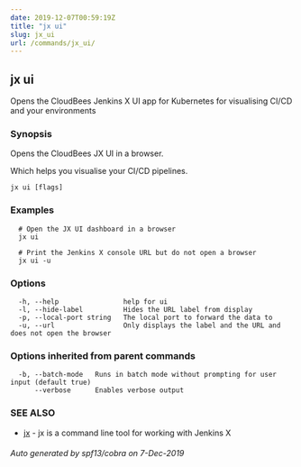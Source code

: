```yaml
---
date: 2019-12-07T00:59:19Z
title: "jx ui"
slug: jx_ui
url: /commands/jx_ui/
---
```

## jx ui

Opens the CloudBees Jenkins X UI app for Kubernetes for visualising CI/CD and your environments

### Synopsis

Opens the CloudBees JX UI in a browser. 

Which helps you visualise your CI/CD pipelines.

```
jx ui [flags]
```

### Examples

```
  # Open the JX UI dashboard in a browser
  jx ui
  
  # Print the Jenkins X console URL but do not open a browser
  jx ui -u
```

### Options

```
  -h, --help                help for ui
  -l, --hide-label          Hides the URL label from display
  -p, --local-port string   The local port to forward the data to
  -u, --url                 Only displays the label and the URL and does not open the browser
```

### Options inherited from parent commands

```
  -b, --batch-mode   Runs in batch mode without prompting for user input (default true)
      --verbose      Enables verbose output
```

### SEE ALSO

* [jx](/commands/jx/)	 - jx is a command line tool for working with Jenkins X

###### Auto generated by spf13/cobra on 7-Dec-2019
